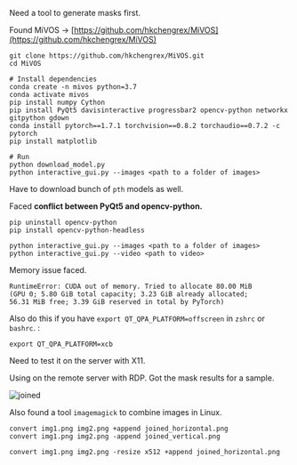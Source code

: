 Need a tool to generate masks first.

Found MiVOS → [https://github.com/hkchengrex/MiVOS](https://github.com/hkchengrex/MiVOS)

```
git clone https://github.com/hkchengrex/MiVOS.git
cd MiVOS

# Install dependencies
conda create -n mivos python=3.7
conda activate mivos
pip install numpy Cython 
pip install PyQt5 davisinteractive progressbar2 opencv-python networkx gitpython gdown
conda install pytorch==1.7.1 torchvision==0.8.2 torchaudio==0.7.2 -c pytorch
pip install matplotlib

# Run
python download_model.py
python interactive_gui.py --images <path to a folder of images>
```

Have to download bunch of `pth` models as well.

Faced **conflict between PyQt5 and opencv-python.**

```
pip uninstall opencv-python
pip install opencv-python-headless
```

```
python interactive_gui.py --images <path to a folder of images>
python interactive_gui.py --video <path to video>
```

Memory issue faced.

```
RuntimeError: CUDA out of memory. Tried to allocate 80.00 MiB 
(GPU 0; 5.80 GiB total capacity; 3.23 GiB already allocated; 
56.31 MiB free; 3.39 GiB reserved in total by PyTorch)
```

Also do this if you have `export QT_QPA_PLATFORM=offscreen` in `zshrc` or `bashrc`. :

```
export QT_QPA_PLATFORM=xcb
```

Need to test it on the server with X11.

Using on the remote server with RDP. Got the mask results for a sample.

![joined](/home/pytholic/Desktop/Projects/video_inpainting/sample_data/tmp/joined.png)

Also found a tool `imagemagick` to combine images in Linux.

```
convert img1.png img2.png +append joined_horizontal.png
convert img1.png img2.png -append joined_vertical.png

convert img1.png img2.png -resize x512 +append joined_horizontal.png
```
